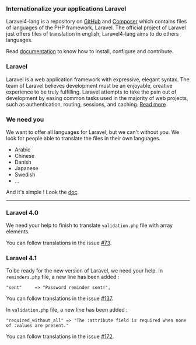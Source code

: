 
### Internationalize your applications Laravel

Laravel4-lang is a repository on [GitHub](https://github.com/caouecs/Laravel4-lang) and [Composer](https://packagist.org/packages/caouecs/laravel4-lang) which contains files of languages of the PHP framework, Laravel. The official project of Laravel just offers files of translation in english, Laravel4-lang aims to do others languages.

Read [documentation](docs) to know how to install, configure and contribute.

### Laravel

Laravel is a web application framework with expressive, elegant syntax. The team of Laravel believes development must be an enjoyable, creative experience to be truly fulfilling. Laravel attempts to take the pain out of development by easing common tasks used in the majority of web projects, such as authentication, routing, sessions, and caching. [Read more](http://www.laravel.com)

### We need you

We want to offer all languages for Laravel, but we can't without you. We look for people able to translate the files in their own languages.

 * Arabic
 * Chinese
 * Danish
 * Japanese
 * Swedish
 * ...

And it's simple ! Look the [doc](docs).

---

### Laravel 4.0

We need your help to finish to translate `validation.php` file with array elements.

You can follow translations in the issue [#73](https://github.com/caouecs/Laravel4-lang/issues/73).

### Laravel 4.1

To be ready for the new version of Laravel, we need your help. In `reminders.php` file, a new line has been added :

    "sent"     => "Password reminder sent!",

You can follow translations in the issue [#137](https://github.com/caouecs/Laravel4-lang/issues/137).

In `validation.php` file, a new line has been added :

    "required_without_all" => "The :attribute field is required when none of :values are present."

You can follow translations in the issue [#172](https://github.com/caouecs/Laravel4-lang/issues/172).
